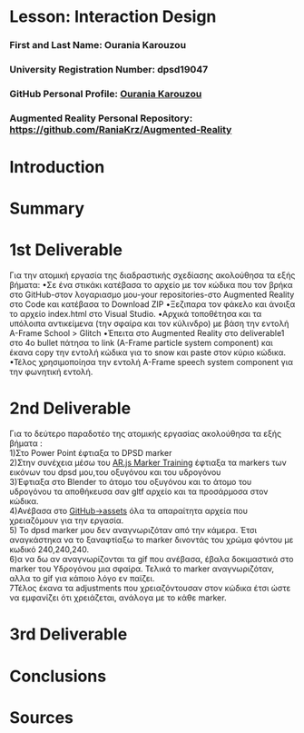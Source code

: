 # Lesson: Interaction Design

### First and Last Name: Ourania Karouzou
### University Registration Number: dpsd19047
### GitHub Personal Profile: [Ourania Karouzou](https://github.com/RaniaKrz)
### Augmented Reality Personal Repository: https://github.com/RaniaKrz/Augmented-Reality

# Introduction

# Summary


# 1st Deliverable
Για την ατομική εργασία της διαδραστικής σχεδίασης ακολούθησα τα εξής βήματα: 
•Σε ένα στικάκι κατέβασα το αρχείο με τον κώδικα που τον βρήκα στο GitHub-στον λογαριασμο μου-your repositories-στο Augmented Reality στο Code και κατέβασα το Download ZIP
•Ξεζιπαρα τον φάκελο και άνοιξα το αρχείο index.html στο Visual Studio. 
•Αρχικά τοποθέτησα και τα υπόλοιπα αντικείμενα (την σφαίρα και τον κύλινδρο) με βάση την εντολή A-Frame School > Glitch
•Έπειτα στο Augmented Reality στο deliverable1 στο 4ο bullet πάτησα το link (A-Frame particle system component) και έκανα copy την εντολή κώδικα για το snow και paste στον κύριο κώδικα. 
•Τέλος χρησιμοποίησα την εντολή A-Frame speech system component για την φωνητική εντολή.

# 2nd Deliverable
Για το δεύτερο παραδοτέο της ατομικής εργασίας ακολούθησα τα εξής βήματα : 
<br>1)Στο Power Point έφτιαξα το DPSD marker 
<br>2)Στην συνέχεια μέσω του [AR.js Marker Training](https://jeromeetienne.github.io/AR.js/three.js/examples/marker-training/examples/generator.html) έφτιαξα τα markers των εικόνων του dpsd μου,του οξυγόνου και του υδρογόνου 
<br>3)Έφτιαξα στο Blender το άτομο του οξυγόνου και το άτομο του υδρογόνου τα αποθήκευσα σαν gltf αρχείο και τα προσάρμοσα στον κώδικα.
<br>4)Ανέβασα στο [GitHub->assets](https://github.com/RaniaKrz/Augmented-Reality/tree/main/marker_based/assets) όλα τα απαραίτητα αρχεία που χρειαζόμουν για την εργασία.
<br>5) Το dpsd marker μου δεν αναγνωριζόταν από την κάμερα. Έτσι αναγκάστηκα να το ξαναφτίαξω το marker δινοντάς του χρώμα φόντου με κωδικό 240,240,240.
<br>6)α να δω αν αναγνωρίζονται τα gif που ανέβασα, έβαλα δοκιμαστικά στο marker του Υδρογόνου μια σφαίρα. Τελικά το marker αναγνωριζόταν, αλλα το gif για κάποιο λόγο εν παίζει.
<br>7Τέλος έκανα τα adjustments που χρειαζόντουσαν στον κώδικα έτσι ώστε να εμφανίζει ότι χρειάζεται, ανάλογα με το κάθε marker.

# 3rd Deliverable


# Conclusions


# Sources
